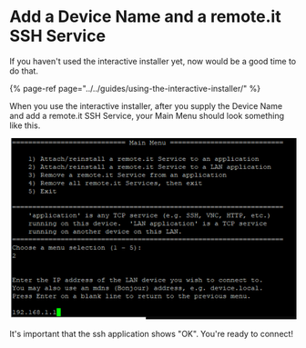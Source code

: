 # Add a Device Name and a remote.it SSH Service

If you haven't used the interactive installer yet, now would be a good time to do that.

{% page-ref page="../../guides/using-the-interactive-installer/" %}

When you use the interactive installer, after you supply the Device Name and add a remote.it SSH Service,  your Main Menu should look something like this.

![](../../.gitbook/assets/image%20%2827%29.png)

It's important that the ssh application shows "OK".   You're ready to connect!

